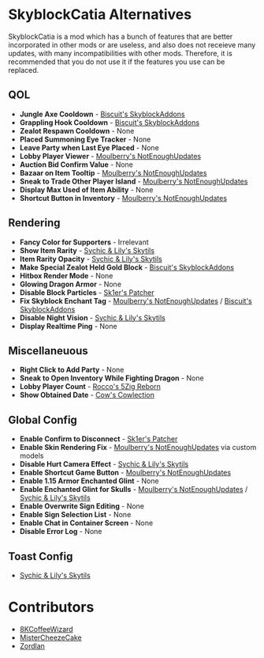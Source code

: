 # SkyblockCatia Alternatives

SkyblockCatia is a mod which has a bunch of features that are better incorporated in other mods or are useless, and also does not receieve many updates, with many incompatibilities with other mods. Therefore, it is recommended that you do not use it if the features you use can be replaced.

## QOL

- **Jungle Axe Cooldown** - [Biscuit's SkyblockAddons](https://github.com/BiscuitDevelopment/SkyblockAddons/releases/latest)
- **Grappling Hook Cooldown** - [Biscuit's SkyblockAddons](https://github.com/BiscuitDevelopment/SkyblockAddons/releases/latest)
- **Zealot Respawn Cooldown** - None
- **Placed Summoning Eye Tracker** - None
- **Leave Party when Last Eye Placed** - None
- **Lobby Player Viewer** - [Moulberry's NotEnoughUpdates](https://github.com/Moulberry/NotEnoughUpdates/latest)
- **Auction Bid Confirm Value** - None
- **Bazaar on Item Tooltip** - [Moulberry's NotEnoughUpdates](https://github.com/Moulberry/NotEnoughUpdates/latest)
- **Sneak to Trade Other Player Island** - [Moulberry's NotEnoughUpdates](https://github.com/Moulberry/NotEnoughUpdates/latest)
- **Display Max Used of Item Ability** - None
- **Shortcut Button in Inventory** - [Moulberry's NotEnoughUpdates](https://github.com/Moulberry/NotEnoughUpdates/latest)

## Rendering

- **Fancy Color for Supporters** - Irrelevant
- **Show Item Rarity** - [Sychic & Lily's Skytils](https://github.com/Skytils/SkytilsMod/releases)
- **Item Rarity Opacity** - [Sychic & Lily's Skytils](https://github.com/Skytils/SkytilsMod/releases)
- **Make Special Zealot Held Gold Block** - [Biscuit's SkyblockAddons](https://github.com/BiscuitDevelopment/SkyblockAddons/releases/latest)
- **Hitbox Render Mode** - None
- **Glowing Dragon Armor** - None
- **Disable Block Particles** - [Sk1er's Patcher](https://sk1er.club/mods/patcher)
- **Fix Skyblock Enchant Tag** - [Moulberry's NotEnoughUpdates](https://github.com/Moulberry/NotEnoughUpdates/latest) / [Biscuit's SkyblockAddons](https://github.com/BiscuitDevelopment/SkyblockAddons/releases/latest)
- **Disable Night Vision** - [Sychic & Lily's Skytils](https://github.com/Skytils/SkytilsMod/releases)
- **Display Realtime Ping** - None

## Miscellaneuous

- **Right Click to Add Party** - None
- **Sneak to Open Inventory While Fighting Dragon** - None
- **Lobby Player Count** - [Rocco's 5Zig Reborn](https://5zigreborn.eu/)
- **Show Obtained Date** - [Cow's Cowlection](https://github.com/cow-mc/Cowlection/releases/latest)

## Global Config

- **Enable Confirm to Disconnect** - [Sk1er's Patcher](https://sk1er.club/mods/patcher)
- **Enable Skin Rendering Fix** - [Moulberry's NotEnoughUpdates](https://github.com/Moulberry/NotEnoughUpdates) via custom models
- **Disable Hurt Camera Effect** - [Sychic & Lily's Skytils](https://github.com/Skytils/SkytilsMod/releases)
- **Enable Shortcut Game Button** - [Moulberry's NotEnoughUpdates](https://github.com/Moulberry/NotEnoughUpdates/latest)
- **Enable 1.15 Armor Enchanted Glint** - None
- **Enable Enchanted Glint for Skulls** - [Moulberry's NotEnoughUpdates](https://github.com/Moulberry/NotEnoughUpdates) / [Sychic & Lily's Skytils](https://github.com/Skytils/SkytilsMod/releases)
- **Enable Overwrite Sign Editing** - None
- **Enable Sign Selection List** - None
- **Enable Chat in Container Screen** - None
- **Disable Error Log** - None

## Toast Config
- [Sychic & Lily's Skytils](https://github.com/Skytils/SkytilsMod/releases)

# Contributors

- [8KCoffeeWizard](https://github.com/8KCoffeeWizard)
- [MisterCheezeCake](https://github.com/MisterCheezeCake)
- [Zordlan](https://github.com/Zordlan)
